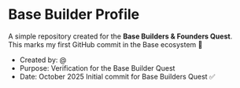 # Base Builder Profile

A simple repository created for the **Base Builders & Founders Quest**.  
This marks my first GitHub commit in the Base ecosystem 🚀

- Created by: @<your-username>
- Purpose: Verification for the Base Builder Quest
- Date: October 2025
Initial commit for Base Builders Quest ✅
